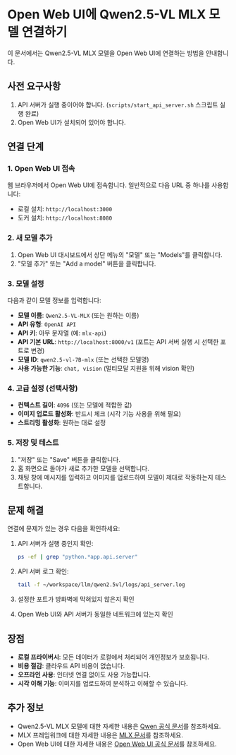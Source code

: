# Open Web UI에 Qwen2.5-VL MLX 모델 연결하기

이 문서에서는 Qwen2.5-VL MLX 모델을 Open Web UI에 연결하는 방법을 안내합니다.

## 사전 요구사항

1. API 서버가 실행 중이어야 합니다. (`scripts/start_api_server.sh` 스크립트 실행 완료)
2. Open Web UI가 설치되어 있어야 합니다.

## 연결 단계

### 1. Open Web UI 접속

웹 브라우저에서 Open Web UI에 접속합니다. 일반적으로 다음 URL 중 하나를 사용합니다:
- 로컬 설치: `http://localhost:3000`
- 도커 설치: `http://localhost:8080`

### 2. 새 모델 추가

1. Open Web UI 대시보드에서 상단 메뉴의 "모델" 또는 "Models"를 클릭합니다.
2. "모델 추가" 또는 "Add a model" 버튼을 클릭합니다.

### 3. 모델 설정

다음과 같이 모델 정보를 입력합니다:

- **모델 이름**: `Qwen2.5-VL-MLX` (또는 원하는 이름)
- **API 유형**: `OpenAI API`
- **API 키**: 아무 문자열 (예: `mlx-api`)
- **API 기본 URL**: `http://localhost:8000/v1` (포트는 API 서버 실행 시 선택한 포트로 변경)
- **모델 ID**: `qwen2.5-vl-7B-mlx` (또는 선택한 모델명)
- **사용 가능한 기능**: `chat, vision` (멀티모달 지원을 위해 vision 확인)

### 4. 고급 설정 (선택사항)

- **컨텍스트 길이**: `4096` (또는 모델에 적합한 값)
- **이미지 업로드 활성화**: 반드시 체크 (시각 기능 사용을 위해 필요)
- **스트리밍 활성화**: 원하는 대로 설정

### 5. 저장 및 테스트

1. "저장" 또는 "Save" 버튼을 클릭합니다.
2. 홈 화면으로 돌아가 새로 추가한 모델을 선택합니다.
3. 채팅 창에 메시지를 입력하고 이미지를 업로드하여 모델이 제대로 작동하는지 테스트합니다.

## 문제 해결

연결에 문제가 있는 경우 다음을 확인하세요:

1. API 서버가 실행 중인지 확인:
   ```bash
   ps -ef | grep "python.*app.api.server"
   ```

2. API 서버 로그 확인:
   ```bash
   tail -f ~/workspace/llm/qwen2.5vl/logs/api_server.log
   ```

3. 설정한 포트가 방화벽에 막혀있지 않은지 확인
4. Open Web UI와 API 서버가 동일한 네트워크에 있는지 확인

## 장점

- **로컬 프라이버시**: 모든 데이터가 로컬에서 처리되어 개인정보가 보호됩니다.
- **비용 절감**: 클라우드 API 비용이 없습니다.
- **오프라인 사용**: 인터넷 연결 없이도 사용 가능합니다.
- **시각 이해 기능**: 이미지를 업로드하여 분석하고 이해할 수 있습니다.

## 추가 정보

- Qwen2.5-VL MLX 모델에 대한 자세한 내용은 [Qwen 공식 문서](https://github.com/QwenLM/Qwen2.5-VL)를 참조하세요.
- MLX 프레임워크에 대한 자세한 내용은 [MLX 문서](https://github.com/ml-explore/mlx)를 참조하세요.
- Open Web UI에 대한 자세한 내용은 [Open Web UI 공식 문서](https://docs.openwebui.com/)를 참조하세요. 